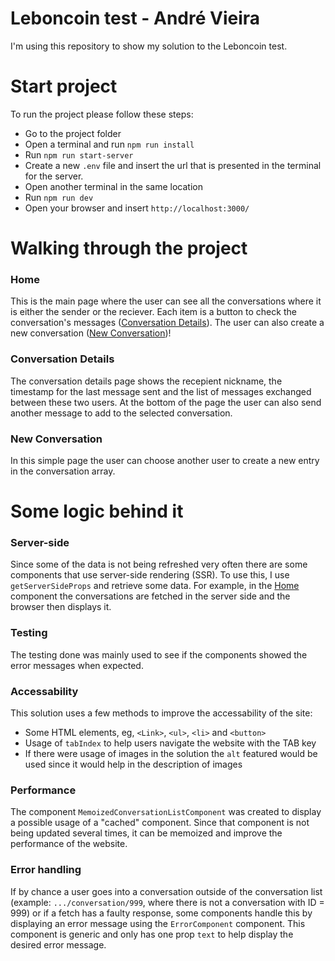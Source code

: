 # Leboncoin test - André Vieira

I'm using this repository to show my solution to the Leboncoin test.

# Start project 

To run the project please follow these steps:

- Go to the project folder
- Open a terminal and run `npm run install`
- Run `npm run start-server`
- Create a new `.env` file and insert the url that is presented in the terminal for the server.
- Open another terminal in the same location
- Run `npm run dev`
- Open your browser and insert `http://localhost:3000/`

# Walking through the project

### Home
This is the main page where the user can see all the conversations where it is either the sender or the reciever. Each item is a button to check the conversation's messages ([Conversation Details](#Conversation-details)).
The user can also create a new conversation ([New Conversation](#New-Conversation))!

### Conversation Details
The conversation details page shows the recepient nickname, the timestamp for the last message sent and the list of messages exchanged between these two users. At the bottom of the page the user can also send another message to add to the selected conversation.

### New Conversation
In this simple page the user can choose another user to create a new entry in the conversation array.


# Some logic behind it
### Server-side
Since some of the data is not being refreshed very often there are some components that use server-side rendering (SSR). To use this, I use `getServerSideProps` and retrieve some data. For example, in the [Home](#Home) component the conversations are fetched in the server side and the browser then displays it.

### Testing
The testing done was mainly used to see if the components showed the error messages when expected.

### Accessability
This solution uses a few methods to improve the accessability of the site:
- Some HTML elements, eg, `<Link>`, `<ul>`, `<li>` and `<button>`
- Usage of `tabIndex` to help users navigate the website with the TAB key
- If there were usage of images in the solution the `alt` featured would be used since it would help in the description of images

### Performance
The component `MemoizedConversationListComponent` was created to display a possible usage of a "cached" component. Since that component is not being updated several times, it can be memoized and improve the performance of the website. 

### Error handling
If by chance a user goes into a conversation outside of the conversation list (example: `.../conversation/999`, where there is not a conversation with ID = 999) or if a fetch has a faulty response, some components handle this by displaying an error message using the `ErrorComponent` component. This component is generic and only has one prop `text` to help display the desired error message.